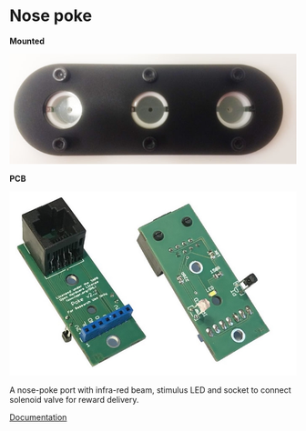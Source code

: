 # Nose poke

**Mounted**

![photo](photo_mounted_front.jpg)

**PCB**

![photo](photo_PCB.jpg)

A nose-poke port with infra-red beam, stimulus LED and socket to connect solenoid valve for reward delivery.

[Documentation](https://pycontrol.readthedocs.io/en/latest/user-guide/hardware/#poke)